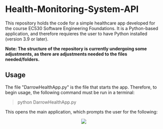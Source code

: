 # Health-Monitoring-System-API

This repository holds the code for a simple healthcare app developed for the course EC530 Software Engineering Foundations. It is a Python-based application, and therefore requieres the user to have Python installed (version 3.9 or later).

**Note: The structure of the repository is currently undergoing some adjustments, as there are adjustments needed to the files needed/folders.**

## Usage

The file "DarrowHealthApp.py" is the file that starts the app. Therefore, to begin usage, the following command must be run in a terminal:

> python DarrowHealthApp.py

This opens the main application, which prompts the user for the following:
<p align="center">
  <img src = "https://github.com/darrowball13/Health-Monitoring-System-API/assets/113733798/66f4ff6c-29e8-4fd3-9939-91b5ff5321db" />
</p>

